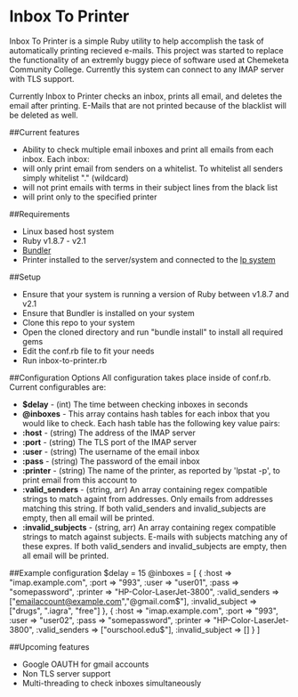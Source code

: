 # Inbox To Printer
Inbox To Printer is a simple Ruby utility to help accomplish the task of automatically printing recieved e-mails. This project was started to replace the functionality of an extremly buggy piece of software used at Chemeketa Community College. Currently this system can connect to any IMAP server with TLS support.

Currently Inbox to Printer checks an inbox, prints all email, and deletes the email after printing. E-Mails that are not printed because of the blacklist will be deleted as well. 

##Current features
* Ability to check multiple email inboxes and print all emails from each inbox. Each inbox:
 * will only print email from senders on a whitelist. To whitelist all senders simply whitelist "." (wildcard)
 * will not print emails with terms in their subject lines from the black list
 * will print only to the specified printer

##Requirements
* Linux based host system
* Ruby v1.8.7 - v2.1
* [Bundler](http://bundler.io/)
* Printer installed to the server/system and connected to the [lp system](http://www.cups.org/documentation.php/options.html)

##Setup
* Ensure that your system is running a version of Ruby between v1.8.7 and v2.1
* Ensure that Bundler is installed on your system
* Clone this repo to your system
* Open the cloned directory and run "bundle install" to install all required gems
* Edit the conf.rb file to fit your needs
* Run inbox-to-printer.rb

##Configuration Options
All configuration takes place inside of conf.rb. Current configurables are:
* **$delay** - (int) The time between checking inboxes in seconds
* **@inboxes** - This array contains hash tables for each inbox that you would like to check. Each hash table has the following key value pairs:
 * **:host** - (string) The address of the IMAP server
 * **:port** - (string) The TLS port of the IMAP server
 * **:user** - (string) The username of the email inbox
 * **:pass** - (string) The password of the email inbox
 * **:printer** - (string) The name of the printer, as reported by 'lpstat -p', to print email from this account to
 * **:valid_senders** - (string, arr) An array containing regex compatible strings to match againt from addresses. Only emails from addresses matching this string. If both valid\_senders and invalid\_subjects are empty, then all email will be printed.
 * **:invalid_subjects** - (string, arr) An array containing regex compatible strings to match against subjects. E-mails with subjects matching any of these expres. If both valid\_senders and invalid\_subjects are empty, then all email will be printed.

##Example configuration
    $delay = 15
    @inboxes = [
        {
            :host  => "imap.example.com",
            :port => "993",
            :user => "user01",
            :pass => "somepassword",
            :printer => "HP-Color-LaserJet-3800",
            :valid_senders => ["emailaccount@example.com","@gmail.com$"],
            :invalid_subject => ["drugs", ".iagra", "free"]
        },
        {
            :host  => "imap.example.com",
            :port => "993",
            :user => "user02",
            :pass => "somepassword",
            :printer => "HP-Color-LaserJet-3800",
            :valid_senders => ["ourschool.edu$"],
            :invalid_subject => []
        }
    ]


##Upcoming features
* Google OAUTH for gmail accounts
* Non TLS server support
* Multi-threading to check inboxes simultaneously
